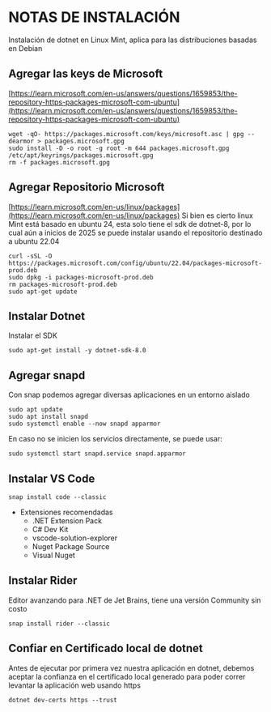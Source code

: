 # NOTAS DE INSTALACIÓN

Instalación de dotnet en Linux Mint, aplica para las distribuciones basadas en Debian

## Agregar las keys de Microsoft

[https://learn.microsoft.com/en-us/answers/questions/1659853/the-repository-https-packages-microsoft-com-ubuntu](https://learn.microsoft.com/en-us/answers/questions/1659853/the-repository-https-packages-microsoft-com-ubuntu)

```
wget -qO- https://packages.microsoft.com/keys/microsoft.asc | gpg --dearmor > packages.microsoft.gpg
sudo install -D -o root -g root -m 644 packages.microsoft.gpg /etc/apt/keyrings/packages.microsoft.gpg
rm -f packages.microsoft.gpg
```

## Agregar Repositorio Microsoft

[https://learn.microsoft.com/en-us/linux/packages](https://learn.microsoft.com/en-us/linux/packages)
Si bien es cierto linux Mint está basado en ubuntu 24, esta solo tiene el sdk de dotnet-8, por lo cual aún a inicios de 2025 se puede instalar usando el repositorio destinado a ubuntu 22.04

```
curl -sSL -O https://packages.microsoft.com/config/ubuntu/22.04/packages-microsoft-prod.deb
sudo dpkg -i packages-microsoft-prod.deb
rm packages-microsoft-prod.deb
sudo apt-get update
```

## Instalar Dotnet
Instalar el SDK
```
sudo apt-get install -y dotnet-sdk-8.0
```

## Agregar snapd
Con snap podemos agregar diversas aplicaciones en un entorno aislado
```
sudo apt update
sudo apt install snapd
sudo systemctl enable --now snapd apparmor
```
En caso no se inicien los servicios directamente, se puede usar:
```
sudo systemctl start snapd.service snapd.apparmor
```

## Instalar VS Code
```
snap install code --classic
```

- Extensiones recomendadas
    - .NET Extension Pack
    - C# Dev Kit
    - vscode-solution-explorer
    - Nuget Package Source
    - Visual Nuget

## Instalar Rider
Editor avanzando para .NET de Jet Brains, tiene una versión Community sin costo
```
snap install rider --classic
```

## Confiar en Certificado local de dotnet
Antes de ejecutar por primera vez nuestra aplicación en dotnet, debemos aceptar la confianza en el certificado local generado para poder correr levantar la aplicación web usando https
```
dotnet dev-certs https --trust
```
